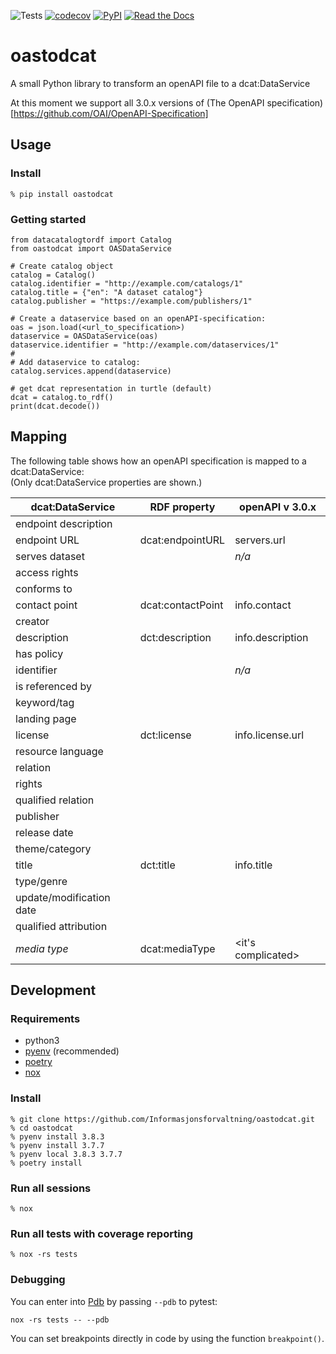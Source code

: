 ![Tests](https://github.com/Informasjonsforvaltning/oastodcat/workflows/Tests/badge.svg)
[![codecov](https://codecov.io/gh/Informasjonsforvaltning/oastodcat/branch/master/graph/badge.svg)](https://codecov.io/gh/Informasjonsforvaltning/oastodcat)
[![PyPI](https://img.shields.io/pypi/v/oastodcat.svg)](https://pypi.org/project/oastodcat/)
[![Read the Docs](https://readthedocs.org/projects/oastodcat/badge/)](https://oastodcat.readthedocs.io/)
# oastodcat

A small Python library to transform an openAPI file to a dcat:DataService

At this moment we support all 3.0.x versions of (The OpenAPI specification)[https://github.com/OAI/OpenAPI-Specification]

## Usage
### Install
```
% pip install oastodcat
```
### Getting started
```
from datacatalogtordf import Catalog
from oastodcat import OASDataService

# Create catalog object
catalog = Catalog()
catalog.identifier = "http://example.com/catalogs/1"
catalog.title = {"en": "A dataset catalog"}
catalog.publisher = "https://example.com/publishers/1"

# Create a dataservice based on an openAPI-specification:
oas = json.load(<url_to_specification>)
dataservice = OASDataService(oas)
dataservice.identifier = "http://example.com/dataservices/1"
#
# Add dataservice to catalog:
catalog.services.append(dataservice)

# get dcat representation in turtle (default)
dcat = catalog.to_rdf()
print(dcat.decode())
```

## Mapping
The following table shows how an openAPI specification is mapped to a dcat:DataService:  
(Only dcat:DataService properties are shown.)

| dcat:DataService         | RDF property      | openAPI v 3.0.x    |
| ------------------------ | ----------------- | ------------------ |
| endpoint description     |                   | <url to spec>      |
| endpoint URL             | dcat:endpointURL  | servers.url        |
| serves dataset           |                   | _n/a_              |
| access rights            |                   |                    |
| conforms to              |                   |                    |
| contact point            | dcat:contactPoint | info.contact       |
| creator                  |                   |                    |
| description              | dct:description   | info.description   |
| has policy               |                   |                    |
| identifier               |                   | _n/a_              |
| is referenced by         |                   |                    |
| keyword/tag              |                   |                    |
| landing page             |                   |                    |
| license                  | dct:license       | info.license.url   |
| resource language        |                   |                    |
| relation                 |                   |                    |
| rights                   |                   |                    |
| qualified relation       |                   |                    |
| publisher                |                   |                    |
| release date             |                   |                    |
| theme/category           |                   |                    |
| title                    | dct:title         | info.title         |
| type/genre               |                   |                    |
| update/modification date |                   |                    |
| qualified attribution    |                   |                    |
| _media type_             | dcat:mediaType    | <it's complicated> |

## Development
### Requirements
- python3
- [pyenv](https://github.com/pyenv/pyenv) (recommended)
- [poetry](https://python-poetry.org/)
- [nox](https://nox.thea.codes/en/stable/)

### Install
```
% git clone https://github.com/Informasjonsforvaltning/oastodcat.git
% cd oastodcat
% pyenv install 3.8.3
% pyenv install 3.7.7
% pyenv local 3.8.3 3.7.7
% poetry install
```
### Run all sessions
```
% nox
```
### Run all tests with coverage reporting
```
% nox -rs tests
```
### Debugging
You can enter into [Pdb](https://docs.python.org/3/library/pdb.html) by passing `--pdb` to pytest:
```
nox -rs tests -- --pdb
```
You can set breakpoints directly in code by using the function `breakpoint()`.

